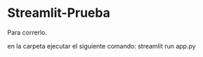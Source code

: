 # Streamlit-Prueba
Para correrlo.

en la carpeta ejecutar el siguiente comando: streamlit run app.py
